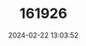 ---
title: "161926"
category: "Coronopus navasii"
draft: false
date: 2024-02-22 13:03:52
languages:
  Spanish; Castilian: ["Mastuerzo de Gádor"]
---